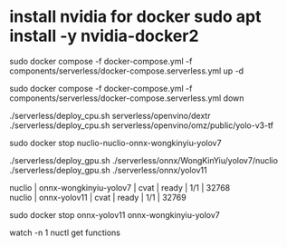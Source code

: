 # install nvidia for docker sudo apt install -y nvidia-docker2


sudo docker compose -f docker-compose.yml -f components/serverless/docker-compose.serverless.yml up -d

sudo docker compose -f docker-compose.yml -f components/serverless/docker-compose.serverless.yml down

./serverless/deploy_cpu.sh serverless/openvino/dextr
./serverless/deploy_cpu.sh serverless/openvino/omz/public/yolo-v3-tf


sudo docker stop nuclio-nuclio-onnx-wongkinyiu-yolov7

./serverless/deploy_gpu.sh ./serverless/onnx/WongKinYiu/yolov7/nuclio
./serverless/deploy_gpu.sh ./serverless/onnx/yolov11

 nuclio    | onnx-wongkinyiu-yolov7 | cvat    | ready | 1/1      | 32768     
 nuclio    | onnx-yolov11           | cvat    | ready | 1/1      | 32769  

sudo docker stop onnx-yolov11 onnx-wongkinyiu-yolov7


watch -n 1 nuctl get functions
